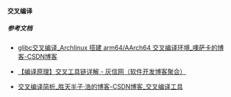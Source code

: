 #### 交叉编译

##### 参考文档

- [glibc交叉编译_Archlinux 搭建 arm64/AArch64 交叉编译环境_噢萨卡的博客-CSDN博客](https://blog.csdn.net/weixin_31938031/article/details/112100265)

- [【编译原理】交叉工具链详解 - 灰信网（软件开发博客聚合）](https://www.freesion.com/article/7513292243/)

- [交叉编译简析_胜天半子·浩的博客-CSDN博客_交叉编译工具](https://blog.csdn.net/m0_46330603/article/details/108371814)


